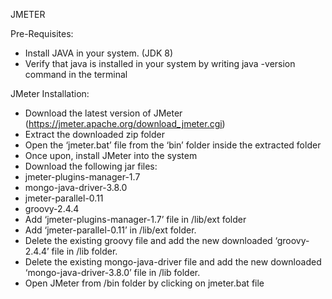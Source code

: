 JMETER


Pre-Requisites:
- Install JAVA in your system. (JDK 8)
- Verify that java is installed in your system by writing java -version command in the terminal

JMeter Installation:
- Download the latest version of JMeter (https://jmeter.apache.org/download_jmeter.cgi)
- Extract the downloaded zip folder
- Open the ‘jmeter.bat’ file from the ‘bin’ folder inside the extracted folder
- Once upon, install JMeter into the system
- Download the following jar files: 
- jmeter-plugins-manager-1.7
- mongo-java-driver-3.8.0
- jmeter-parallel-0.11
- groovy-2.4.4
- Add ‘jmeter-plugins-manager-1.7’ file in /lib/ext folder
- Add ‘jmeter-parallel-0.11’ in /lib/ext folder.
- Delete the existing groovy file and add the new downloaded ‘groovy-2.4.4’ file in /lib folder.
- Delete the existing mongo-java-driver file and add the new downloaded ‘mongo-java-driver-3.8.0’ file in /lib folder.
- Open JMeter from /bin folder by clicking on jmeter.bat file
